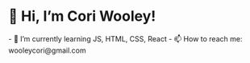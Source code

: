 <h1> 👋 Hi, I’m Cori Wooley! </h1>
- 🌱 I’m currently learning JS, HTML, CSS, React
- 📫 How to reach me: wooleycori@gmail.com

<!---
coriwooley/coriwooley is a ✨ special ✨ repository because its `README.md` (this file) appears on your GitHub profile.
You can click the Preview link to take a look at your changes.
--->
